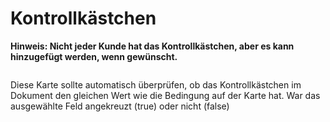 # Kontrollkästchen

**Hinweis: Nicht jeder Kunde hat das Kontrollkästchen, aber es kann hinzugefügt werden, wenn gewünscht.**

<figure><img src="https://lh7-us.googleusercontent.com/6gdwYpvcAbPJAtc0oJQvB9gAujf3WBQ2FIwJA0eR3GTPdQVD-N-gw1CwXGU4gNYaAA30CD8IYISCVQPoD6T-kYhN-a7vMf6SOdZ_B_-x-9agUDe-sWsTlean5cPR78HHFKHerJrEa3umXpsWvfPV_bs" alt=""><figcaption></figcaption></figure>

Diese Karte sollte automatisch überprüfen, ob das Kontrollkästchen im Dokument den gleichen Wert wie die Bedingung auf der Karte hat. War das ausgewählte Feld angekreuzt (true) oder nicht (false)



<figure><img src="https://lh7-us.googleusercontent.com/flQICd91ZJeYsgG-VG1mtbiaVDlzZ_irfkI_uiiWJrsFKQHZdn1nVtDra9l2ghjSOJnCm9XqMoANJzQhmaPnnM61-A2eF-lWZROqajSZTe3_wFKC15ryiynqglRpwPhNlYlRML4BR74Y2x8_jSuiQyw" alt=""><figcaption></figcaption></figure>
